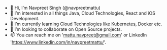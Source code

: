 - 👋 Hi, I’m Navpreet Singh (@navpreetmattu)
- 👀 I’m interested in all things Java, Cloud Technologies, React and iOS Development.
- 🌱 I’m currently learning Cloud Technologies like Kubernetes, Docker etc.
- 💞️ I’m looking to collaborate on Open Source projects.
- 📫 You can reach me on 'mattu.navpreet@gmail.com' or LinkedIn 'https://www.linkedin.com/in/navpreetmattu/'.

<!---
navpreetmattu/navpreetmattu is a ✨ special ✨ repository because its `README.md` (this file) appears on your GitHub profile.
You can click the Preview link to take a look at your changes.
--->
